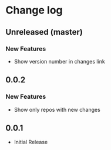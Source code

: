 # Change log

## Unreleased (master)
### New Features
* Show version number in changes link

## 0.0.2
### New Features
* Show only repos with new changes

## 0.0.1
* Initial Release